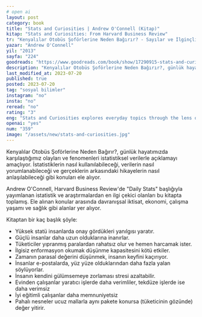 ```yaml
---
# open ai
layout: post
category: book
title: "Stats and Curiosities | Andrew O'Connell (Kitap)"
kitap: "Stats and Curiosities: From Harvard Business Review"
tr: "Kenyalılar Otobüs Şoförlerine Neden Bağırır? - Sayılar ve İlginçlikler"
yazar: "Andrew O'Connell"
yil: "2013"
sayfa: "224"
goodreads: "https://www.goodreads.com/book/show/17290915-stats-and-curiosities"
description: "Kenyalılar Otobüs Şoförlerine Neden Bağırır?, günlük hayatımızda karşılaştığımız olayları ve fenomenleri istatistiksel verilerle açıklamayı amaçlıyor.."
last_modified_at: 2023-07-20
published: true
posted: 2023-07-20
tag: "sosyal bilimler" 
instagram: "no"
insta: "no"
reread: "no"
rating: "3"
eng: "Stats and Curiosities explores everyday topics through the lens of statistics and intriguing facts, providing insights into understanding the world around us."
openai: "yes"
num: "359"
image: "/assets/new/stats-and-curiosities.jpg"
---
```


Kenyalılar Otobüs Şoförlerine Neden Bağırır?, günlük hayatımızda karşılaştığımız olayları ve fenomenleri istatistiksel verilerle açıklamayı amaçlıyor. İstatistiklerin nasıl kullanılabileceği, verilerin nasıl yorumlanabileceği ve gerçeklerin arkasındaki hikayelerin nasıl anlaşılabileceği gibi konuları ele alıyor.

Andrew O'Connell, Harvard Business Review'de "Daily Stats" başlığıyla yayımlanan istatistik ve araştırmalardan en ilgi çekici olanları bu kitapta toplamış. Ele alınan konular arasında davranışsal iktisat, ekonomi, çalışma yaşamı ve sağlık gibi alanlar yer alıyor. 

Kitaptan bir kaç başlık şöyle:

- Yüksek statü insanlarda onay gördükleri yanılgısı yaratır.
- Güçlü insanlar daha uzun olduklarına inanırlar. 
- Tüketiciler yıpranmış paralardan rahatsız olur ve hemen harcamak ister.
- İlgisiz enformasyon okumak düşünme kapasitesini kötü etkiler.
- Zamanın parasal değerini düşünmek, insanın keyfini kaçırıyor.
- İnsanlar e-postalarda, yüz yüze olduklarından daha fazla yalan söylüyorlar.
- İnsanın kendini gülümsemeye zorlaması stresi azaltabilir. 
- Evinden çalışanlar yaratıcı işlerde daha verimliler, tekdüze işlerde ise daha verimsiz
- İyi eğitimli çalışanlar daha memnuniyetsiz
- Pahalı nesneler ucuz mallarla aynı pakete konursa (tüketicinin gözünde) değer yitirir.




